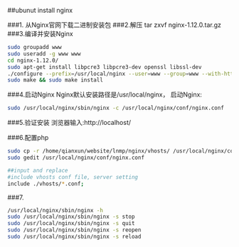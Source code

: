 ##ubunut install nginx

###1. 从Nginx官网下载二进制安装包
###2.解压
tar zxvf nginx-1.12.0.tar.gz 
###3.编译并安装Nginx
```sh
sudo groupadd www
sudo useradd -g www www
cd nginx-1.12.0/
sudo apt-get install libpcre3 libpcre3-dev openssl libssl-dev
./configure --prefix=/usr/local/nginx --user=www --group=www --with-http_stub_status_module --with-http_ssl_module --with-http_realip_module --with-http_gzip_static_module
sudo make && sudo make install
```
###4.启动Nginx
Nginx默认安装路径是/usr/local/nginx， 启动Nginx:
```sh
sudo /usr/local/nginx/sbin/nginx -c /usr/local/nginx/conf/nginx.conf
```
###5.验证安装
浏览器输入:http://localhost/

###6.配置php
```sh
sudo cp -r /home/qianxun/website/lnmp/nginx/vhosts/ /usr/local/nginx/conf/
sudo gedit /usr/local/nginx/conf/nginx.conf

##input and replace
#include vhosts conf file, server setting
include ./vhosts/*.conf;
```
###7.
```sh
/usr/local/nginx/sbin/nginx -h
sudo /usr/local/nginx/sbin/nginx -s stop
sudo /usr/local/nginx/sbin/nginx -s quit
sudo /usr/local/nginx/sbin/nginx -s reopen
sudo /usr/local/nginx/sbin/nginx -s reload
```